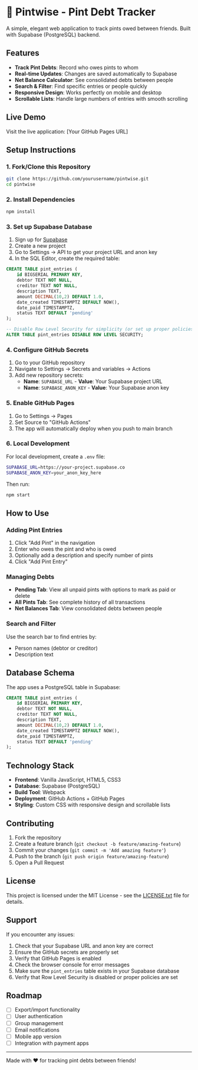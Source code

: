 # 🍺 Pintwise - Pint Debt Tracker

A simple, elegant web application to track pints owed between friends. Built with Supabase (PostgreSQL) backend.

## Features

- **Track Pint Debts**: Record who owes pints to whom
- **Real-time Updates**: Changes are saved automatically to Supabase
- **Net Balance Calculator**: See consolidated debts between people
- **Search & Filter**: Find specific entries or people quickly
- **Responsive Design**: Works perfectly on mobile and desktop
- **Scrollable Lists**: Handle large numbers of entries with smooth scrolling

## Live Demo

Visit the live application: [Your GitHub Pages URL]

## Setup Instructions

### 1. Fork/Clone this Repository

```bash
git clone https://github.com/yourusername/pintwise.git
cd pintwise
```

### 2. Install Dependencies

```bash
npm install
```

### 3. Set up Supabase Database

1. Sign up for [Supabase](https://supabase.com/)
2. Create a new project
3. Go to Settings → API to get your project URL and anon key
4. In the SQL Editor, create the required table:

```sql
CREATE TABLE pint_entries (
    id BIGSERIAL PRIMARY KEY,
    debtor TEXT NOT NULL,
    creditor TEXT NOT NULL,
    description TEXT,
    amount DECIMAL(10,2) DEFAULT 1.0,
    date_created TIMESTAMPTZ DEFAULT NOW(),
    date_paid TIMESTAMPTZ,
    status TEXT DEFAULT 'pending'
);

-- Disable Row Level Security for simplicity (or set up proper policies)
ALTER TABLE pint_entries DISABLE ROW LEVEL SECURITY;
```

### 4. Configure GitHub Secrets

1. Go to your GitHub repository
2. Navigate to Settings → Secrets and variables → Actions
3. Add new repository secrets:
   - **Name**: `SUPABASE_URL` - **Value**: Your Supabase project URL
   - **Name**: `SUPABASE_ANON_KEY` - **Value**: Your Supabase anon key

### 5. Enable GitHub Pages

1. Go to Settings → Pages
2. Set Source to "GitHub Actions"
3. The app will automatically deploy when you push to main branch

### 6. Local Development

For local development, create a `.env` file:

```bash
SUPABASE_URL=https://your-project.supabase.co
SUPABASE_ANON_KEY=your_anon_key_here
```

Then run:

```bash
npm start
```

## How to Use

### Adding Pint Entries

1. Click "Add Pint" in the navigation
2. Enter who owes the pint and who is owed
3. Optionally add a description and specify number of pints
4. Click "Add Pint Entry"

### Managing Debts

- **Pending Tab**: View all unpaid pints with options to mark as paid or delete
- **All Pints Tab**: See complete history of all transactions
- **Net Balances Tab**: View consolidated debts between people

### Search and Filter

Use the search bar to find entries by:
- Person names (debtor or creditor)
- Description text

## Database Schema

The app uses a PostgreSQL table in Supabase:

```sql
CREATE TABLE pint_entries (
    id BIGSERIAL PRIMARY KEY,
    debtor TEXT NOT NULL,
    creditor TEXT NOT NULL,
    description TEXT,
    amount DECIMAL(10,2) DEFAULT 1.0,
    date_created TIMESTAMPTZ DEFAULT NOW(),
    date_paid TIMESTAMPTZ,
    status TEXT DEFAULT 'pending'
);
```

## Technology Stack

- **Frontend**: Vanilla JavaScript, HTML5, CSS3
- **Database**: Supabase (PostgreSQL)
- **Build Tool**: Webpack
- **Deployment**: GitHub Actions + GitHub Pages
- **Styling**: Custom CSS with responsive design and scrollable lists

## Contributing

1. Fork the repository
2. Create a feature branch (`git checkout -b feature/amazing-feature`)
3. Commit your changes (`git commit -m 'Add amazing feature'`)
4. Push to the branch (`git push origin feature/amazing-feature`)
5. Open a Pull Request

## License

This project is licensed under the MIT License - see the [LICENSE.txt](LICENSE.txt) file for details.

## Support

If you encounter any issues:

1. Check that your Supabase URL and anon key are correct
2. Ensure the GitHub secrets are properly set
3. Verify that GitHub Pages is enabled
4. Check the browser console for error messages
5. Make sure the `pint_entries` table exists in your Supabase database
6. Verify that Row Level Security is disabled or proper policies are set

## Roadmap

- [ ] Export/import functionality
- [ ] User authentication
- [ ] Group management
- [ ] Email notifications
- [ ] Mobile app version
- [ ] Integration with payment apps

---

Made with ❤️ for tracking pint debts between friends!
